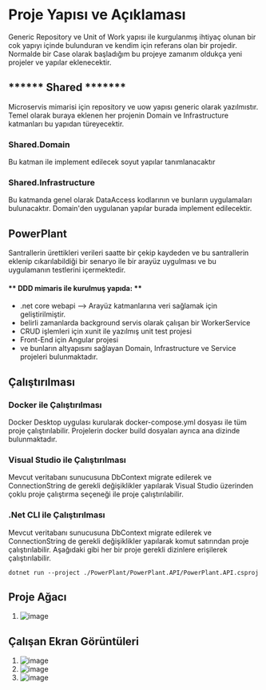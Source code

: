 # Proje Yapısı ve Açıklaması

Generic Repository ve Unit of Work yapısı ile kurgulanmış ihtiyaç olunan bir cok yapıyı içinde bulunduran ve kendim için referans olan bir projedir. Normalde bir Case olarak başladığım bu projeye zamanım oldukça yeni projeler ve yapılar eklenecektir.

## ****** Shared *******
Microservis mimarisi için repository ve uow yapısı generic olarak yazılmıstır. Temel olarak buraya eklenen her projenin Domain ve Infrastructure katmanları bu yapıdan türeyecektir.
### Shared.Domain
Bu katman ile implement edilecek soyut yapılar tanımlanacaktır

### Shared.Infrastructure
Bu katmanda genel olarak DataAccess kodlarının ve bunların uygulamaları bulunacaktır. Domain'den uygulanan yapılar burada implement edilecektir.

## PowerPlant
Santrallerin ürettikleri verileri saatte bir çekip kaydeden ve bu santrallerin eklenip cıkarılabildiği bir senaryo ile bir arayüz uygulması ve bu uygulamanın testlerini içermektedir.

#### ** DDD mimaris ile kurulmuş yapıda: **
- .net core webapi --> Arayüz katmanlarına veri sağlamak için geliştirilmiştir.
- belirli zamanlarda background servis olarak çalışan bir WorkerService
- CRUD işlemleri için xunit ile yazılmış unit test projesi
- Front-End için Angular projesi
- ve bunların altyapısını sağlayan Domain, Infrastructure ve Service projeleri
bulunmaktadır. 
        

## Çalıştırılması
### Docker ile Çalıştırılması
Docker Desktop uygulası kurularak docker-compose.yml dosyası ile tüm proje çalıştırılabilir. Projelerin docker build dosyaları ayrıca ana dizinde bulunmaktadır. 

### Visual Studio ile Çalıştırılması
Mevcut veritabanı sunucusuna DbContext migrate edilerek ve ConnectionString de gerekli değişiklikler yapılarak Visual Studio üzerinden çoklu proje çalıştırma seçeneği ile proje çalıştırılabilir.

### .Net CLI ile Çalıştırılması
Mevcut veritabanı sunucusuna DbContext migrate edilerek ve ConnectionString de gerekli değişiklikler yapılarak komut satırından proje çalıştırılabilir.
Aşağıdaki gibi her bir proje gerekli dizinlere erişilerek çalıştırılabilir.

`dotnet run --project ./PowerPlant/PowerPlant.API/PowerPlant.API.csproj`

## Proje Ağacı
1. ![image](https://user-images.githubusercontent.com/62391718/133316249-6a933cda-6f9e-4931-ae48-987e86651cec.png)

## Çalışan Ekran Görüntüleri
1. ![image](https://user-images.githubusercontent.com/62391718/133315636-cdf09d91-8a59-446f-9765-aeccebccf58a.png)
2. ![image](https://user-images.githubusercontent.com/62391718/133315848-9c572826-0dbd-493b-b95c-b2b0bffa330a.png)
3. ![image](https://user-images.githubusercontent.com/62391718/133315910-c8f78361-5fa4-4630-b2b7-fa47143c8d0a.png)




